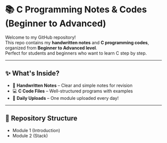 
# 📚 C Programming Notes & Codes (Beginner to Advanced)

Welcome to my GitHub repository!  
This repo contains my **handwritten notes** and **C programming codes**, organized from **Beginner to Advanced level**.  
Perfect for students and beginners who want to learn C step by step.

---

## ✨ What's Inside?
- 📝 **Handwritten Notes** – Clear and simple notes for revision  
- 💻 **C Code Files** – Well-structured programs with examples  
- 📅 **Daily Uploads** – One module uploaded every day!

---

  ## 📂 Repository Structure
- Module 1 (Introduction)
- Module 2 (Stack)
